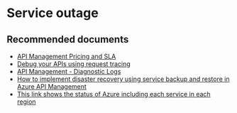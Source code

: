 <properties
    pageTitle="Service outage"
    description="Service outage"
    service="microsoft.apim"
    resource="apimanagement"
    authors="shrahman"
    displayOrder="20"
    selfHelpType="generic"
    supportTopicIds="32318313"
    resourceTags=""
    productPesIds="15551"
    cloudEnvironments="public"
/>

# Service outage

## **Recommended documents**
* [API Management Pricing and SLA](https://azure.microsoft.com/pricing/details/api-management/)<br> 
* [Debug your APIs using request tracing](https://docs.microsoft.com/azure/api-management/api-management-howto-api-inspector)
* [API Management - Diagnostic Logs](https://docs.microsoft.com/azure/api-management/api-management-howto-use-azure-monitor#diagnostic-logs)
* [How to implement disaster recovery using service backup and restore in Azure API Management](https://docs.microsoft.com/azure/api-management/api-management-howto-disaster-recovery-backup-restore)
* [This link shows the status of Azure including each service in each region](https://azure.microsoft.com/status/)